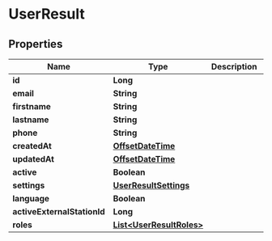 

# UserResult

## Properties

Name | Type | Description | Notes
------------ | ------------- | ------------- | -------------
**id** | **Long** |  | 
**email** | **String** |  | 
**firstname** | **String** |  | 
**lastname** | **String** |  | 
**phone** | **String** |  |  [optional]
**createdAt** | [**OffsetDateTime**](OffsetDateTime.md) |  |  [optional]
**updatedAt** | [**OffsetDateTime**](OffsetDateTime.md) |  |  [optional]
**active** | **Boolean** |  |  [optional]
**settings** | [**UserResultSettings**](UserResultSettings.md) |  |  [optional]
**language** | **Boolean** |  |  [optional]
**activeExternalStationId** | **Long** |  |  [optional]
**roles** | [**List&lt;UserResultRoles&gt;**](UserResultRoles.md) |  |  [optional]



